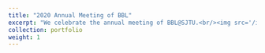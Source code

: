 ```yaml
---
title: "2020 Annual Meeting of BBL"
excerpt: "We celebrate the annual meeting of BBL@SJTU.<br/><img src='/images/portfolio/BBL2020.png'>"
collection: portfolio
weight: 1
---
```


